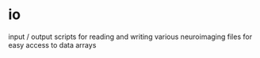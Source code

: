 # io
input / output scripts for reading and writing various neuroimaging files for easy access to data arrays
